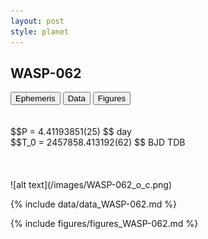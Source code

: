```yaml
---
layout: post
style: planet
---
```

<script src="../js/planets.js"></script>

## WASP-062

<!-- Tab links -->
<div class="tab">
<button class="tablinks" onclick="openCity(event, 'Ephemeris')">Ephemeris</button>
<button class="tablinks" onclick="openCity(event, 'Data')">Data</button>
<button class="tablinks" onclick="openCity(event, 'Figures')">Figures</button>
</div>

<!-- Tab content -->
<div id="Ephemeris" class="tabcontent" markdown="1">
<br/><br/>
$$P = 4.41193851(25) $$ day <br/>
$$T_0 = 2457858.413192(62) $$ BJD TDB
<br/><br/>
<br/><br/>
![alt text](/images/WASP-062_o_c.png)
</div>


<div id="Data" class="tabcontent" markdown="1">

{% include data/data_WASP-062.md %}

</div>

<div id="Figures" class="tabcontent" markdown="1">
{% include figures/figures_WASP-062.md %}
</div>


<script src="../js/tabs.js"></script>


